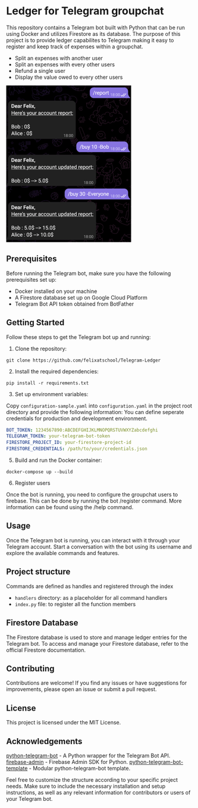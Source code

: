 # Ledger for Telegram groupchat

This repository contains a Telegram bot built with Python that can be run using Docker and utilizes Firestore as its database.
The purpose of this project is to provide ledger capabilites to Telegram making it easy to register and keep track of expenses within a groupchat.

- Split an expenses with another user
- Split an expenses with every other users
- Refund a single user
- Display the value owed to every other users

![Ledgerbot](/assets/ledgerbot.png?raw=true "Ledgerbot")

## Prerequisites

Before running the Telegram bot, make sure you have the following prerequisites set up:

- Docker installed on your machine
- A Firestore database set up on Google Cloud Platform
- Telegram Bot API token obtained from BotFather

## Getting Started

Follow these steps to get the Telegram bot up and running:

1. Clone the repository:

```shell
git clone https://github.com/felixatschool/Telegram-Ledger
```

2. Install the required dependencies:

```shell
pip install -r requirements.txt
```

3. Set up environment variables:
 
Copy `configuration-sample.yaml` into `configuration.yaml` in the project root directory and provide the following information:
You can define seperate credentials for production and development environment.

```yaml
BOT_TOKEN: 1234567890:ABCDEFGHIJKLMNOPQRSTUVWXYZabcdefghi
TELEGRAM_TOKEN: your-telegram-bot-token
FIRESTORE_PROJECT_ID: your-firestore-project-id
FIRESTORE_CREDENTIALS: /path/to/your/credentials.json
```
5. Build and run the Docker container:

```shell
docker-compose up --build
```
6. Register users

Once the bot is running, you need to configure the groupchat users to firebase.
This can be done by running the bot /register command.
More information can be found using the /help command.

## Usage

Once the Telegram bot is running, you can interact with it through your Telegram account. Start a conversation with the bot using its username and explore the available commands and features.

## Project structure
Commands are defined as handles and registered through the index
- `handlers` directory: as a placeholder for all command handlers  
- `index.py` file: to register all the function members

## Firestore Database

The Firestore database is used to store and manage ledger entries for the Telegram bot. To access and manage your Firestore database, refer to the official Firestore documentation.

## Contributing

Contributions are welcome! If you find any issues or have suggestions for improvements, please open an issue or submit a pull request.

## License

This project is licensed under the MIT License.

## Acknowledgements

[python-telegram-bot](https://github.com/python-telegram-bot/python-telegram-bot) - A Python wrapper for the Telegram Bot API.
[firebase-admin](https://github.com/firebase/firebase-admin-python) - Firebase Admin SDK for Python.
[python-telegram-bot-template](https://github.com/jansenicus/python-telegram-bot-template) - Modular python-telegram-bot template.

Feel free to customize the structure according to your specific project needs. Make sure to include the necessary installation and setup instructions, as well as any relevant information for contributors or users of your Telegram bot.
